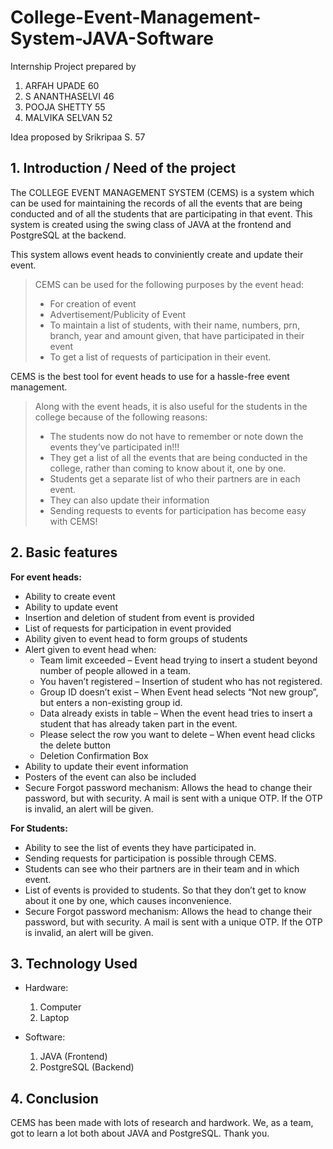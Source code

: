# College-Event-Management-System-JAVA-Software

Internship Project prepared by

1. ARFAH UPADE 60
2. S ANANTHASELVI 46
3. POOJA SHETTY 55
4. MALVIKA SELVAN 52

Idea proposed by Srikripaa S. 57

## 1. Introduction / Need of the project
The COLLEGE EVENT MANAGEMENT SYSTEM (CEMS) is a system which can be used for maintaining the records of all the events that are being conducted and of all the students that are participating in that event. This system is created using the swing class of JAVA at the frontend and PostgreSQL at the backend.

This system allows event heads to conviniently create and update their event.

>CEMS can be used for the following purposes by the event head:
>- For creation of event
>- Advertisement/Publicity of Event
>- To maintain a list of students, with their name, numbers, prn, branch, year and amount given, that have participated in their event
>- To get a list of requests of participation in their event.

CEMS is the best tool for event heads to use for a hassle-free event management.

>Along with the event heads, it is also useful for the students in the college because of the following reasons:
>- The students now do not have to remember or note down the events they’ve participated in!!!
>- They get a list of all the events that are being conducted in the college, rather than coming to know about it, one by one.
>- Students get a separate list of who their partners are in each event.
>- They can also update their information
>- Sending requests to events for participation has become easy with CEMS!

## 2. Basic features
**For event heads:**
- Ability to create event
- Ability to update event
- Insertion and deletion of student from event is provided
- List of requests for participation in event provided
- Ability given to event head to form groups of students
- Alert given to event head when:
  - Team limit exceeded – Event head trying to insert a student beyond number of people allowed in a team.
  - You haven’t registered – Insertion of student who has not registered.
  - Group ID doesn’t exist – When Event head selects “Not new group”, but enters a non-existing group id.
  - Data already exists in table – When the event head tries to insert a student that has already taken part in the event.
  - Please select the row you want to delete – When event head clicks the delete button
  - Deletion Confirmation Box
- Ability to update their event information
- Posters of the event can also be included
- Secure Forgot password mechanism: Allows the head to change their password, but with security. A mail is sent with a unique OTP. If the OTP is invalid, an alert will be given.

**For Students:**
- Ability to see the list of events they have participated in.
- Sending requests for participation is possible through CEMS.
- Students can see who their partners are in their team and in which event.
- List of events is provided to students. So that they don’t get to know about it one by one, which causes inconvenience.
- Secure Forgot password mechanism: Allows the head to change their password, but with security. A mail is sent with a unique OTP. If the OTP is invalid, an alert will be given.

## 3. Technology Used

- Hardware:
  1. Computer
  2. Laptop

- Software:
  1. JAVA (Frontend)
  2. PostgreSQL (Backend)

## 4. Conclusion

CEMS has been made with lots of research and hardwork. We, as a team, got to learn a lot both about JAVA and PostgreSQL. Thank you.

